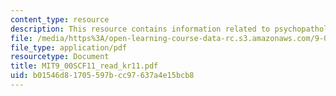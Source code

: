 ```yaml
---
content_type: resource
description: This resource contains information related to psychopathology I.
file: /media/https%3A/open-learning-course-data-rc.s3.amazonaws.com/9-00sc-introduction-to-psychology-fall-2011/b01546d81705597bcc97637a4e15bcb8_MIT9_00SCF11_read_kr11.pdf
file_type: application/pdf
resourcetype: Document
title: MIT9_00SCF11_read_kr11.pdf
uid: b01546d8-1705-597b-cc97-637a4e15bcb8
---
```

